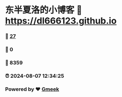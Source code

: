 # 东半夏洛的小博客 :link: https://dl666123.github.io 
### :page_facing_up: [27](https://dl666123.github.io/tag.html) 
### :speech_balloon: 0 
### :hibiscus: 8359 
### :alarm_clock: 2024-08-07 12:34:25 
### Powered by :heart: [Gmeek](https://github.com/Meekdai/Gmeek)
